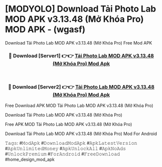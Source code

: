 # [MODYOLO] Download Tải Photo Lab MOD APK v3.13.48 (Mở Khóa Pro) MOD APK - (wgasf)
Download Tải Photo Lab MOD APK v3.13.48 (Mở Khóa Pro) Free Mod APK

<div align="center">
<h3>🔴 Download [Server1] 👉👉 <a href="https://apk-comot.site?title=Tải_Photo_Lab_MOD_APK_v3.13.48_(Mở_Khóa_Pro)">Tải Photo Lab MOD APK v3.13.48 (Mở Khóa Pro) Mod Apk</a></h3><br>

<h3>🔴 Download [Server2] 👉👉 <a href="https://apk-comot.site?title=Tải_Photo_Lab_MOD_APK_v3.13.48_(Mở_Khóa_Pro)">Tải Photo Lab MOD APK v3.13.48 (Mở Khóa Pro) Mod Apk</a></h3>
</div>


Free Download APK MOD Tải Photo Lab MOD APK v3.13.48 (Mở Khóa Pro)

Download Tải Photo Lab MOD APK v3.13.48 (Mở Khóa Pro) 

Free APK MOD Tải Photo Lab MOD APK v3.13.48 (Mở Khóa Pro) 

Download Tải Photo Lab MOD APK v3.13.48 (Mở Khóa Pro) Mod For Android

𝚃𝚊𝚐𝚜: #𝙼𝚘𝚍𝙰𝚙𝚔 #𝙳𝚘𝚠𝚗𝚕𝚘𝚊𝚍𝙼𝚘𝚍𝙰𝚙𝚔 #𝙰𝚙𝚔𝙻𝚊𝚝𝚎𝚜𝚝𝚅𝚎𝚛𝚜𝚒𝚘𝚗 #𝙰𝚙𝚔𝚄𝚗𝚕𝚒𝚖𝚒𝚝𝚎𝚍𝙼𝚘𝚗𝚎𝚢 #𝙰𝚙𝚔𝚄𝚗𝚕𝚘𝚌𝚔𝙰𝚕𝚕 #𝙰𝚙𝚔𝙽𝚘𝙰𝚍𝚜 #𝚄𝚗𝚕𝚘𝚌𝚔𝙿𝚛𝚎𝚖𝚒𝚞𝚖 #𝙵𝚘𝚛𝙰𝚗𝚍𝚛𝚘𝚒𝚍 #𝙵𝚛𝚎𝚎𝙳𝚘𝚠𝚗𝚕𝚘𝚊𝚍 #home_design_mod_apk